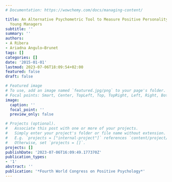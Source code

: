 ```yaml
---
# Documentation: https://wowchemy.com/docs/managing-content/

title: An Alternative Psychometric Tool to Measure Positive Personality Traits in
  Young Managers
subtitle: ''
summary: ''
authors:
- A Ribera
- Ariadna Angulo—Brunet
tags: []
categories: []
date: '2015-01-01'
lastmod: 2023-07-06T18:09:54+02:00
featured: false
draft: false

# Featured image
# To use, add an image named `featured.jpg/png` to your page's folder.
# Focal points: Smart, Center, TopLeft, Top, TopRight, Left, Right, BottomLeft, Bottom, BottomRight.
image:
  caption: ''
  focal_point: ''
  preview_only: false

# Projects (optional).
#   Associate this post with one or more of your projects.
#   Simply enter your project's folder or file name without extension.
#   E.g. `projects = ["internal-project"]` references `content/project/deep-learning/index.md`.
#   Otherwise, set `projects = []`.
projects: []
publishDate: '2023-07-06T16:09:49.177370Z'
publication_types:
- '1'
abstract: ''
publication: '*Fourth World Congress on Positive Psychology*'
---
```

